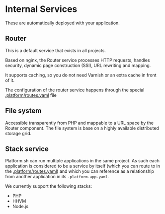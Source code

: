 # Internal Services

These are automatically deployed with your application.

## Router

This is a default service that exists in all projects.

Based on nginx, the Router service processes HTTP requests, handles security,
dynamic page construction (SSI), URL rewriting and mapping.

It supports caching, so you do not need Varnish or an extra cache in front of it.

The configuration of the router service happens through the special
[.platform/routes.yaml](../../reference/routes-yaml.html) file

## File system

Accessible transparently from PHP and mappable to a URL space by the Router
component. The file system is base on a highly available distributed storage
grid.

## Stack service

Platform.sh can run multiple applications in the same project. As such each
application is considered to be a service by itself (which you can route to
in the [.platform/routes.yaml](../../reference/routes-yaml.html))
and which you can reference as a relationship from another application in its
`.platform.app.yaml`.

We currently support the following stacks:

* PHP
* HHVM
* Node.js

